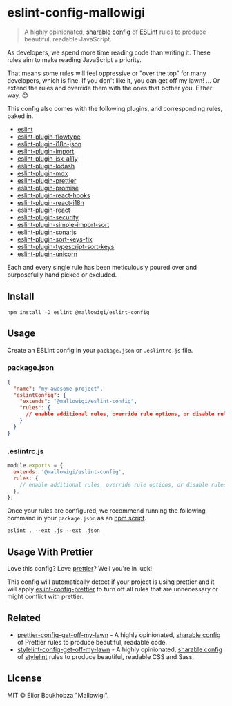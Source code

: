 # eslint-config-mallowigi

> A highly opinionated, [sharable config](http://eslint.org/docs/developer-guide/shareable-configs.html) of [ESLint](http://eslint.org) rules to produce beautiful, readable JavaScript.

As developers, we spend more time reading code than writing it. These rules aim to make reading JavaScript a priority.

That means some rules will feel oppressive or "over the top" for many developers, which is fine. If you don't like it, you can get off my lawn! ... Or extend
the rules and override them with the ones that bother you. Either way. 😊

This config also comes with the following plugins, and corresponding rules, baked in.

- [eslint](https://www.npmjs.com/package/eslint)
- [eslint-plugin-flowtype](https://www.npmjs.com/package/eslint-plugin-flowtype)
- [eslint-plugin-i18n-json](https://www.npmjs.com/package/eslint-plugin-i18n-json)
- [eslint-plugin-import](https://www.npmjs.com/package/eslint-plugin-import)
- [eslint-plugin-jsx-a11y](https://www.npmjs.com/package/eslint-plugin-jsx-a11y)
- [eslint-plugin-lodash](https://www.npmjs.com/package/eslint-plugin-lodash)
- [eslint-plugin-mdx](https://www.npmjs.com/package/eslint-plugin-mdx)
- [eslint-plugin-prettier](https://www.npmjs.com/package/eslint-plugin-prettier)
- [eslint-plugin-promise](https://www.npmjs.com/package/eslint-plugin-promise)
- [eslint-plugin-react-hooks](https://www.npmjs.com/package/eslint-plugin-react-hooks)
- [eslint-plugin-react-i18n](https://www.npmjs.com/package/eslint-plugin-react-i18n)
- [eslint-plugin-react](https://www.npmjs.com/package/eslint-plugin-react)
- [eslint-plugin-security](https://www.npmjs.com/package/eslint-plugin-security)
- [eslint-plugin-simple-import-sort](https://www.npmjs.com/package/eslint-plugin-simple-import-sort)
- [eslint-plugin-sonarjs](https://www.npmjs.com/package/eslint-plugin-sonarjs)
- [eslint-plugin-sort-keys-fix](https://www.npmjs.com/package/eslint-plugin-sort-keys-fix)
- [eslint-plugin-typescript-sort-keys](https://www.npmjs.com/package/eslint-plugin-typescript-sort-keys)
- [eslint-plugin-unicorn](https://www.npmjs.com/package/eslint-plugin-unicorn)

Each and every single rule has been meticulously poured over and purposefully hand picked or excluded.

## Install

```shell
npm install -D eslint @mallowigi/eslint-config
```

## Usage

Create an ESLint config in your `package.json` or `.eslintrc.js` file.

### package.json

```json
{
  "name": "my-awesome-project",
  "eslintConfig": {
    "extends": "@mallowigi/eslint-config",
    "rules": {
      // enable additional rules, override rule options, or disable rules
    }
  }
}
```

### .eslintrc.js

```js
module.exports = {
  extends: '@mallowigi/eslint-config',
  rules: {
    // enable additional rules, override rule options, or disable rules
  },
};
```

Once your rules are configured, we recommend running the following command in your `package.json` as
an [npm script](https://docs.npmjs.com/cli/v7/using-npm/scripts).

```shell
eslint . --ext .js --ext .json
```

## Usage With Prettier

Love this config? Love [prettier](https://prettier.io/)? Well you're in luck!

This config will automatically detect if your project is using prettier and it will
apply [eslint-config-prettier](https://github.com/prettier/eslint-config-prettier) to turn off all rules that are unnecessary or might conflict with prettier.

## Related

- [prettier-config-get-off-my-lawn](https://www.npmjs.com/package/prettier-config-get-off-my-lawn) - A highly
  opinionated, [sharable config](https://prettier.io/docs/en/configuration.html#sharing-configurations) of Prettier rules to produce beautiful, readable code.
- [stylelint-config-get-off-my-lawn](https://www.npmjs.com/package/stylelint-config-get-off-my-lawn) - A highly
  opinionated, [sharable config](https://github.com/stylelint/stylelint/blob/master/docs/user-guide/configuration.md#extends)
  of [stylelint](http://stylelint.io) rules to produce beautiful, readable CSS and Sass.

## License

MIT © Elior Boukhobza "Mallowigi".
